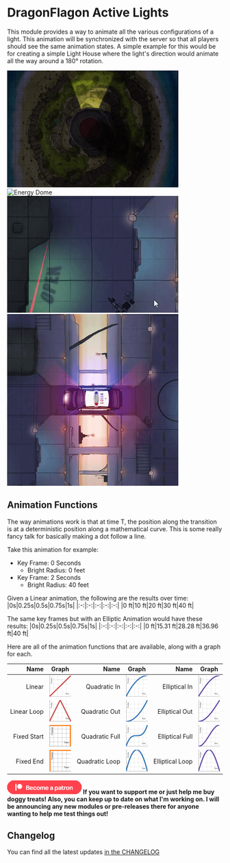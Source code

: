 # DragonFlagon Active Lights

This module provides a way to animate all the various configurations of a light. This animation will be synchronized with the server so that all players should see the same animation states. A simple example for this would be for creating a simple Light House where the light's direction would animate all the way around a 180° rotation.

![Light House](../.assets/df-active-lights/df-active-lights.gif)
![Energy Dome](../.assets/df-active-lights/df-active-lights2.gif)
![Laser Light](../.assets/df-active-lights/df-active-lights3.gif)
![Police Car](../.assets/df-active-lights/df-active-lights4.gif)


## Animation Functions

The way animations work is that at time T, the position along the transition is at a deterministic position along a mathematical curve. This is some really fancy talk for basically making a dot follow a line.

Take this animation for example:
- Key Frame: 0 Seconds
	- Bright Radius: 0 feet
- Key Frame: 2 Seconds
	- Bright Radius: 40 feet

Given a Linear animation, the following are the results over time:
|0s|0.25s|0.5s|0.75s|1s|
|:-:|:-:|:-:|:-:|:-:|
|0 ft|10 ft|20 ft|30 ft|40 ft|

The same key frames but with an Elliptic Animation would have these results:
|0s|0.25s|0.5s|0.75s|1s|
|:-:|:-:|:-:|:-:|:-:|
|0 ft|15.31 ft|28.28 ft|36.96 ft|40 ft|

Here are all of the animation functions that are available, along with a graph for each.

| Name | Graph | Name | Graph | Name | Graph |
| -: | - | -: | - | -: | - |
| Linear           | ![df-active-lights-graph-linear](../.assets/df-active-lights/df-active-lights-graph-linear.png)           | Quadratic&nbsp;In   | ![df-active-lights-graph-quad-in](../.assets/df-active-lights/df-active-lights-graph-quad-in.png)     | Elliptical&nbsp;In   | ![df-active-lights-graph-ellipse-in](../.assets/df-active-lights/df-active-lights-graph-ellipse-in.png)     |
| Linear&nbsp;Loop | ![df-active-lights-graph-linear-loop](../.assets/df-active-lights/df-active-lights-graph-linear-loop.png) | Quadratic&nbsp;Out  | ![df-active-lights-graph-quad-out](../.assets/df-active-lights/df-active-lights-graph-quad-out.png)   | Elliptical&nbsp;Out  | ![df-active-lights-graph-ellipse-out](../.assets/df-active-lights/df-active-lights-graph-ellipse-out.png)   |
| Fixed&nbsp;Start | ![df-active-lights-graph-fixed-start](../.assets/df-active-lights/df-active-lights-graph-fixed-start.png) | Quadratic&nbsp;Full | ![df-active-lights-graph-quad-full](../.assets/df-active-lights/df-active-lights-graph-quad-full.png) | Elliptical&nbsp;Full | ![df-active-lights-graph-ellipse-full](../.assets/df-active-lights/df-active-lights-graph-ellipse-full.png) |
| Fixed&nbsp;End   | ![df-active-lights-graph-fixed-end](../.assets/df-active-lights/df-active-lights-graph-fixed-end.png)     | Quadratic&nbsp;Loop | ![df-active-lights-graph-quad-loop](../.assets/df-active-lights/df-active-lights-graph-quad-loop.png) | Elliptical&nbsp;Loop | ![df-active-lights-graph-ellipse-loop](../.assets/df-active-lights/df-active-lights-graph-ellipse-loop.png) |

**[![become a patron](../.assets/patreon-image.png)](https://www.patreon.com/bePatron?u=46113583) If you want to support me or just help me buy doggy treats! Also, you can keep up to date on what I'm working on. I will be announcing any new modules or pre-releases there for anyone wanting to help me test things out!**

## Changelog

You can find all the latest updates [in the CHANGELOG](./CHANGELOG.md)
